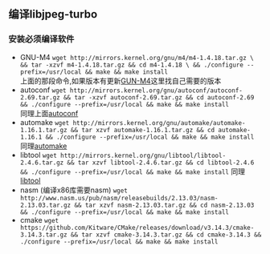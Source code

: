 ## 编译libjpeg-turbo
### 安装必须编译软件
- GNU-M4
`wget http://mirrors.kernel.org/gnu/m4/m4-1.4.18.tar.gz \ && tar -xzvf m4-1.4.18.tar.gz && cd m4-1.4.18 \ && ./configure --prefix=/usr/local && make && make install`   
上面的那段命令,如果版本有更新[GUN-M4](http://ftp.gnu.org/gnu/m4/)这里找自己需要的版本
- autoconf
`wget http://mirrors.kernel.org/gnu/autoconf/autoconf-2.69.tar.gz && tar -xzvf autoconf-2.69.tar.gz && cd autoconf-2.69 && ./configure --prefix=/usr/local && make && make install`  
同理上面[autoconf](ftp://ftp.gnu.org/gnu/autoconf/)  
- automake
`wget http://mirrors.kernel.org/gnu/automake/automake-1.16.1.tar.gz && tar xzvf automake-1.16.1.tar.gz && cd automake-1.16.1 && ./configure --prefix=/usr/local && make && make install`  
同理[automake](http://ftp.gnu.org/gnu/automake/)
- libtool
`wget http://mirrors.kernel.org/gnu/libtool/libtool-2.4.6.tar.gz && tar xzvf libtool-2.4.6.tar.gz && cd libtool-2.4.6 && ./configure --prefix=/usr/local && make && make install`
同理[libtool](http://www.gnu.org/software/libtool/)
- nasm (编译x86库需要nasm)
`wget http://www.nasm.us/pub/nasm/releasebuilds/2.13.03/nasm-2.13.03.tar.gz && tar xzvf nasm-2.13.03.tar.gz && cd nasm-2.13.03 && ./configure --prefix=/usr/local && make && make install`  
- cmake
`wget https://github.com/Kitware/CMake/releases/download/v3.14.3/cmake-3.14.3.tar.gz && tar xzvf cmake-3.14.3.tar.gz && cd cmake-3.14.3 && ./configure --prefix=/usr/local && make && make install`
